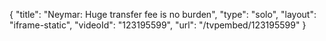 {
    "title": "Neymar: Huge transfer fee is no burden",
    "type": "solo",
    "layout": "iframe-static",
    "videoId": "123195599",
    "url": "\/tvpembed\/123195599"
}